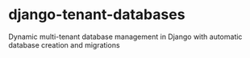 # django-tenant-databases
Dynamic multi-tenant database management in Django with automatic database creation and migrations

